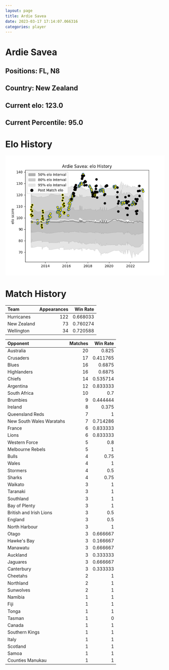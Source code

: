 ```yaml
---  
layout: page  
title: Ardie Savea  
date: 2023-03-17 17:14:07.066316  
categories: player  
---
```

# Ardie Savea

## Positions: FL, N8

## Country: New Zealand

## Current elo: 123.0

## Current Percentile: 95.0

# Elo History


![elo history](history_ArdieSavea.png)
# Match History


| Team        |   Appearances |   Win Rate |
|:------------|--------------:|-----------:|
| Hurricanes  |           122 |   0.668033 |
| New Zealand |            73 |   0.760274 |
| Wellington  |            34 |   0.720588 |

| Opponent                 |   Matches |   Win Rate |
|:-------------------------|----------:|-----------:|
| Australia                |        20 |   0.825    |
| Crusaders                |        17 |   0.411765 |
| Blues                    |        16 |   0.6875   |
| Highlanders              |        16 |   0.6875   |
| Chiefs                   |        14 |   0.535714 |
| Argentina                |        12 |   0.833333 |
| South Africa             |        10 |   0.7      |
| Brumbies                 |         9 |   0.444444 |
| Ireland                  |         8 |   0.375    |
| Queensland Reds          |         7 |   1        |
| New South Wales Waratahs |         7 |   0.714286 |
| France                   |         6 |   0.833333 |
| Lions                    |         6 |   0.833333 |
| Western Force            |         5 |   0.8      |
| Melbourne Rebels         |         5 |   1        |
| Bulls                    |         4 |   0.75     |
| Wales                    |         4 |   1        |
| Stormers                 |         4 |   0.5      |
| Sharks                   |         4 |   0.75     |
| Waikato                  |         3 |   1        |
| Taranaki                 |         3 |   1        |
| Southland                |         3 |   1        |
| Bay of Plenty            |         3 |   1        |
| British and Irish Lions  |         3 |   0.5      |
| England                  |         3 |   0.5      |
| North Harbour            |         3 |   1        |
| Otago                    |         3 |   0.666667 |
| Hawke's Bay              |         3 |   0.166667 |
| Manawatu                 |         3 |   0.666667 |
| Auckland                 |         3 |   0.333333 |
| Jaguares                 |         3 |   0.666667 |
| Canterbury               |         3 |   0.333333 |
| Cheetahs                 |         2 |   1        |
| Northland                |         2 |   1        |
| Sunwolves                |         2 |   1        |
| Namibia                  |         1 |   1        |
| Fiji                     |         1 |   1        |
| Tonga                    |         1 |   1        |
| Tasman                   |         1 |   0        |
| Canada                   |         1 |   1        |
| Southern Kings           |         1 |   1        |
| Italy                    |         1 |   1        |
| Scotland                 |         1 |   1        |
| Samoa                    |         1 |   1        |
| Counties Manukau         |         1 |   1        |